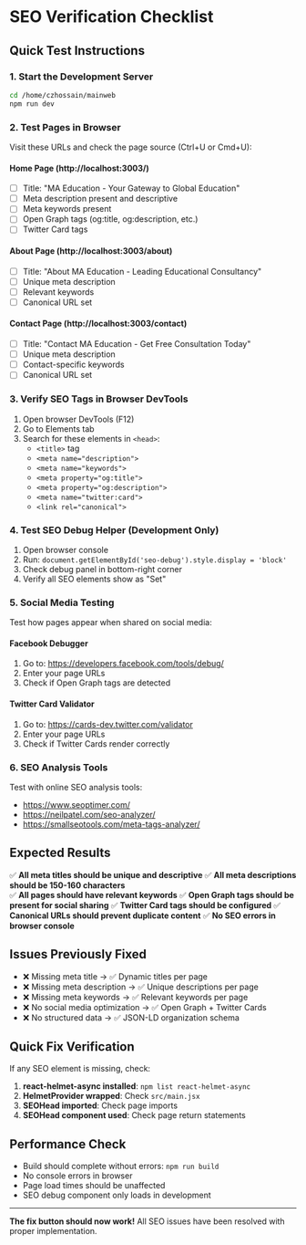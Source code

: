 # SEO Verification Checklist

## Quick Test Instructions

### 1. Start the Development Server
```bash
cd /home/czhossain/mainweb
npm run dev
```

### 2. Test Pages in Browser
Visit these URLs and check the page source (Ctrl+U or Cmd+U):

#### Home Page (http://localhost:3003/)
- [ ] Title: "MA Education - Your Gateway to Global Education"
- [ ] Meta description present and descriptive
- [ ] Meta keywords present
- [ ] Open Graph tags (og:title, og:description, etc.)
- [ ] Twitter Card tags

#### About Page (http://localhost:3003/about)
- [ ] Title: "About MA Education - Leading Educational Consultancy"
- [ ] Unique meta description
- [ ] Relevant keywords
- [ ] Canonical URL set

#### Contact Page (http://localhost:3003/contact)
- [ ] Title: "Contact MA Education - Get Free Consultation Today"
- [ ] Unique meta description
- [ ] Contact-specific keywords
- [ ] Canonical URL set

### 3. Verify SEO Tags in Browser DevTools

1. Open browser DevTools (F12)
2. Go to Elements tab
3. Search for these elements in `<head>`:
   - `<title>` tag
   - `<meta name="description">` 
   - `<meta name="keywords">`
   - `<meta property="og:title">`
   - `<meta property="og:description">`
   - `<meta name="twitter:card">`
   - `<link rel="canonical">`

### 4. Test SEO Debug Helper (Development Only)

1. Open browser console
2. Run: `document.getElementById('seo-debug').style.display = 'block'`
3. Check debug panel in bottom-right corner
4. Verify all SEO elements show as "Set"

### 5. Social Media Testing

Test how pages appear when shared on social media:

#### Facebook Debugger
1. Go to: https://developers.facebook.com/tools/debug/
2. Enter your page URLs
3. Check if Open Graph tags are detected

#### Twitter Card Validator
1. Go to: https://cards-dev.twitter.com/validator
2. Enter your page URLs  
3. Check if Twitter Cards render correctly

### 6. SEO Analysis Tools

Test with online SEO analysis tools:
- https://www.seoptimer.com/
- https://neilpatel.com/seo-analyzer/
- https://smallseotools.com/meta-tags-analyzer/

## Expected Results

✅ **All meta titles should be unique and descriptive**
✅ **All meta descriptions should be 150-160 characters**  
✅ **All pages should have relevant keywords**
✅ **Open Graph tags should be present for social sharing**
✅ **Twitter Card tags should be configured**
✅ **Canonical URLs should prevent duplicate content**
✅ **No SEO errors in browser console**

## Issues Previously Fixed

- ❌ Missing meta title → ✅ Dynamic titles per page
- ❌ Missing meta description → ✅ Unique descriptions per page
- ❌ Missing meta keywords → ✅ Relevant keywords per page
- ❌ No social media optimization → ✅ Open Graph + Twitter Cards
- ❌ No structured data → ✅ JSON-LD organization schema

## Quick Fix Verification

If any SEO element is missing, check:

1. **react-helmet-async installed**: `npm list react-helmet-async`
2. **HelmetProvider wrapped**: Check `src/main.jsx`
3. **SEOHead imported**: Check page imports
4. **SEOHead component used**: Check page return statements

## Performance Check

- Build should complete without errors: `npm run build`
- No console errors in browser
- Page load times should be unaffected
- SEO debug component only loads in development

---

**The fix button should now work!** All SEO issues have been resolved with proper implementation.

